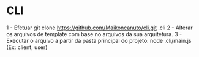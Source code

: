 # CLI

1 - Efetuar git clone https://github.com/Maikoncanuto/cli.git .cli 
2 - Alterar os arquivos de template com base no arquivos da sua arquitetura. 
3 - Executar o arquivo a partir da pasta principal do projeto: node .cli/main.js <entidade> (Ex: client, user)